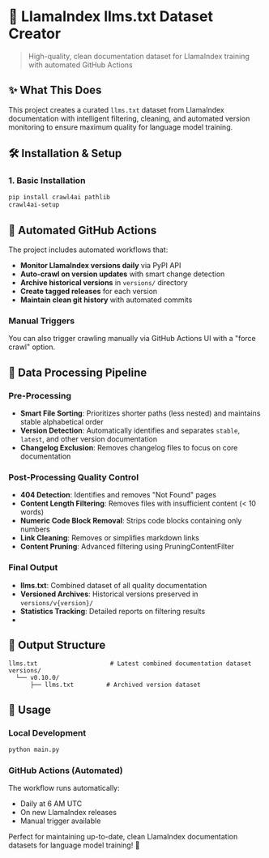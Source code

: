 # 🚀 LlamaIndex llms.txt Dataset Creator

> High-quality, clean documentation dataset for LlamaIndex training with automated GitHub Actions

## ✨ What This Does

This project creates a curated `llms.txt` dataset from LlamaIndex documentation with intelligent filtering, cleaning, and automated version monitoring to ensure maximum quality for language model training.

## 🛠️ Installation & Setup

### 1. Basic Installation
```bash
pip install crawl4ai pathlib
crawl4ai-setup
```

## 🤖 Automated GitHub Actions

The project includes automated workflows that:
- **Monitor LlamaIndex versions daily** via PyPI API
- **Auto-crawl on version updates** with smart change detection
- **Archive historical versions** in `versions/` directory
- **Create tagged releases** for each version
- **Maintain clean git history** with automated commits

### Manual Triggers
You can also trigger crawling manually via GitHub Actions UI with a "force crawl" option.

## 🔧 Data Processing Pipeline

### Pre-Processing
- **Smart File Sorting**: Prioritizes shorter paths (less nested) and maintains stable alphabetical order
- **Version Detection**: Automatically identifies and separates `stable`, `latest`, and other version documentation
- **Changelog Exclusion**: Removes changelog files to focus on core documentation

### Post-Processing Quality Control
- **404 Detection**: Identifies and removes "Not Found" pages
- **Content Length Filtering**: Removes files with insufficient content (< 10 words)
- **Numeric Code Block Removal**: Strips code blocks containing only numbers
- **Link Cleaning**: Removes or simplifies markdown links
- **Content Pruning**: Advanced filtering using PruningContentFilter

### Final Output
- **llms.txt**: Combined dataset of all quality documentation
- **Versioned Archives**: Historical versions preserved in `versions/v{version}/`
- **Statistics Tracking**: Detailed reports on filtering results
- 

## 📁 Output Structure

```
llms.txt                    # Latest combined documentation dataset
versions/
  └── v0.10.0/
      ├── llms.txt         # Archived version dataset
```

## 🚀 Usage

### Local Development
```bash
python main.py
```

### GitHub Actions (Automated)
The workflow runs automatically:
- Daily at 6 AM UTC
- On new LlamaIndex releases
- Manual trigger available

Perfect for maintaining up-to-date, clean LlamaIndex documentation datasets for language model training! 🎉


